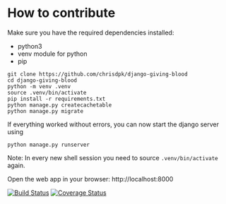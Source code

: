 # How to contribute

Make sure you have the required dependencies installed:
- python3
- venv module for python
- pip


```
git clone https://github.com/chrisdpk/django-giving-blood
cd django-giving-blood
python -m venv .venv
source .venv/bin/activate
pip install -r requirements.txt
python manage.py createcachetable
python manage.py migrate

```

If everything worked without errors, you can now start the django server using

```python manage.py runserver```

Note: In every new shell session you need to source `.venv/bin/activate` again.

Open the web app in your browser: http://localhost:8000

[![Build Status](https://travis-ci.org/chrisdpk/django-giving-blood.svg?branch=master)](https://travis-ci.org/chrisdpk/django-giving-blood)
[![Coverage Status](https://coveralls.io/repos/github/chrisdpk/django-giving-blood/badge.svg?branch=master)](https://coveralls.io/github/chrisdpk/django-giving-blood?branch=master)
